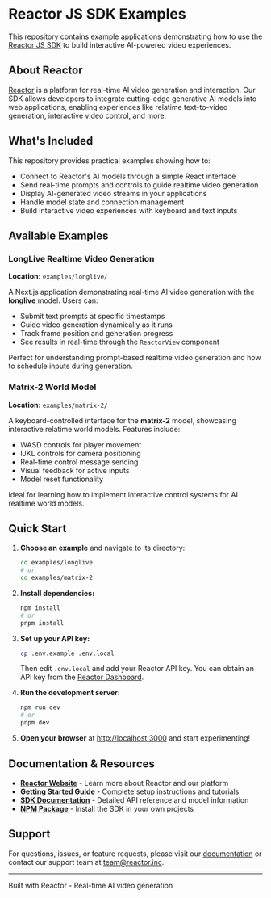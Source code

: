 # Reactor JS SDK Examples

This repository contains example applications demonstrating how to use the [Reactor JS SDK](https://www.npmjs.com/package/@reactor-team/js-sdk) to build interactive AI-powered video experiences.

## About Reactor

[Reactor](https://reactor.inc) is a platform for real-time AI video generation and interaction. Our SDK allows developers to integrate cutting-edge generative AI models into web applications, enabling experiences like relatime text-to-video generation, interactive video control, and more.

## What's Included

This repository provides practical examples showing how to:

- Connect to Reactor's AI models through a simple React interface
- Send real-time prompts and controls to guide realtime video generation
- Display AI-generated video streams in your applications
- Handle model state and connection management
- Build interactive video experiences with keyboard and text inputs

## Available Examples

### LongLive Realtime Video Generation

**Location:** `examples/longlive/`

A Next.js application demonstrating real-time AI video generation with the **longlive** model. Users can:
- Submit text prompts at specific timestamps
- Guide video generation dynamically as it runs
- Track frame position and generation progress
- See results in real-time through the `ReactorView` component

Perfect for understanding prompt-based realtime video generation and how to schedule inputs during generation.

### Matrix-2 World Model

**Location:** `examples/matrix-2/`

A keyboard-controlled interface for the **matrix-2** model, showcasing interactive relatime world models. Features include:
- WASD controls for player movement
- IJKL controls for camera positioning
- Real-time control message sending
- Visual feedback for active inputs
- Model reset functionality

Ideal for learning how to implement interactive control systems for AI realtime world models.

## Quick Start

1. **Choose an example** and navigate to its directory:
   ```bash
   cd examples/longlive
   # or
   cd examples/matrix-2
   ```

2. **Install dependencies:**
   ```bash
   npm install
   # or
   pnpm install
   ```

3. **Set up your API key:**
   ```bash
   cp .env.example .env.local
   ```
   
   Then edit `.env.local` and add your Reactor API key. You can obtain an API key from the [Reactor Dashboard](https://reactor-technologies.readme.io/docs/getting-started).

4. **Run the development server:**
   ```bash
   npm run dev
   # or
   pnpm dev
   ```

5. **Open your browser** at [http://localhost:3000](http://localhost:3000) and start experimenting!

## Documentation & Resources

- **[Reactor Website](https://reactor.inc)** - Learn more about Reactor and our platform
- **[Getting Started Guide](https://reactor-technologies.readme.io/docs/getting-started)** - Complete setup instructions and tutorials
- **[SDK Documentation](https://reactor-technologies.readme.io/docs/overview)** - Detailed API reference and model information
- **[NPM Package](https://www.npmjs.com/package/@reactor-team/js-sdk)** - Install the SDK in your own projects

## Support

For questions, issues, or feature requests, please visit our [documentation](https://reactor-technologies.readme.io) or contact our support team at [team@reactor.inc](mailto:team@reactor.inc).

---

Built with Reactor - Real-time AI video generation
